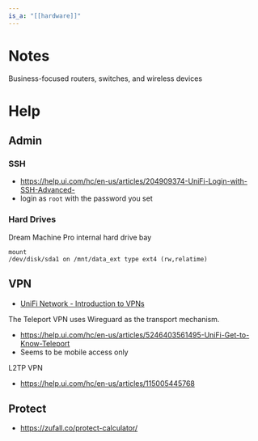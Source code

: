 ```yaml
---
is_a: "[[hardware]]"
---
```

# Notes
Business-focused routers, switches, and wireless devices

# Help
## Admin
### SSH
- https://help.ui.com/hc/en-us/articles/204909374-UniFi-Login-with-SSH-Advanced-
- login as `root` with the password you set

### Hard Drives
Dream Machine Pro internal hard drive bay
```
mount
/dev/disk/sda1 on /mnt/data_ext type ext4 (rw,relatime)
```
## VPN
- [UniFi Network - Introduction to VPNs](https://help.ui.com/hc/en-us/articles/7951513517079)

The Teleport VPN uses Wireguard as the transport mechanism.
- https://help.ui.com/hc/en-us/articles/5246403561495-UniFi-Get-to-Know-Teleport
- Seems to be mobile access only

L2TP VPN
- https://help.ui.com/hc/en-us/articles/115005445768

## Protect
- https://zufall.co/protect-calculator/
